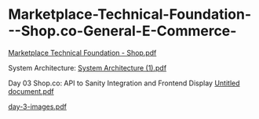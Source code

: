 # Marketplace-Technical-Foundation---Shop.co-General-E-Commerce-



[Marketplace Technical Foundation - Shop.pdf](https://github.com/user-attachments/files/18443576/Marketplace.Technical.Foundation.-.Shop.pdf)

System Architecture:
[System Architecture (1).pdf](https://github.com/user-attachments/files/18449194/System.Architecture.1.pdf)

 Day 03 Shop.co: API to Sanity Integration and Frontend Display
     [Untitled document.pdf](https://github.com/user-attachments/files/18464208/Untitled.document.pdf)

 [day-3-images.pdf](https://github.com/user-attachments/files/18464218/day-3-images.pdf)
